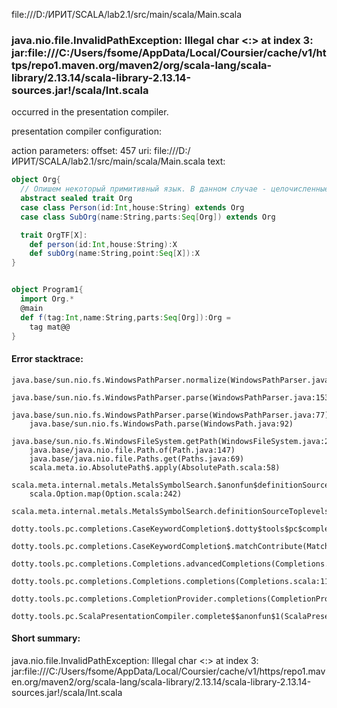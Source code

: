 file:///D:/ИРИТ/SCALA/lab2.1/src/main/scala/Main.scala
### java.nio.file.InvalidPathException: Illegal char <:> at index 3: jar:file:///C:/Users/fsome/AppData/Local/Coursier/cache/v1/https/repo1.maven.org/maven2/org/scala-lang/scala-library/2.13.14/scala-library-2.13.14-sources.jar!/scala/Int.scala

occurred in the presentation compiler.

presentation compiler configuration:


action parameters:
offset: 457
uri: file:///D:/ИРИТ/SCALA/lab2.1/src/main/scala/Main.scala
text:
```scala
object Org{
  // Опишем некоторый примитивный язык. В данном случае - целочисленные выражения
  abstract sealed trait Org
  case class Person(id:Int,house:String) extends Org
  case class SubOrg(name:String,parts:Seq[Org]) extends Org

  trait OrgTF[X]:
    def person(id:Int,house:String):X
    def subOrg(name:String,point:Seq[X]):X
}


object Program1{
  import Org.*
  @main 
  def f(tag:Int,name:String,parts:Seq[Org]):Org =
    tag mat@@
}

```



#### Error stacktrace:

```
java.base/sun.nio.fs.WindowsPathParser.normalize(WindowsPathParser.java:182)
	java.base/sun.nio.fs.WindowsPathParser.parse(WindowsPathParser.java:153)
	java.base/sun.nio.fs.WindowsPathParser.parse(WindowsPathParser.java:77)
	java.base/sun.nio.fs.WindowsPath.parse(WindowsPath.java:92)
	java.base/sun.nio.fs.WindowsFileSystem.getPath(WindowsFileSystem.java:232)
	java.base/java.nio.file.Path.of(Path.java:147)
	java.base/java.nio.file.Paths.get(Paths.java:69)
	scala.meta.io.AbsolutePath$.apply(AbsolutePath.scala:58)
	scala.meta.internal.metals.MetalsSymbolSearch.$anonfun$definitionSourceToplevels$2(MetalsSymbolSearch.scala:70)
	scala.Option.map(Option.scala:242)
	scala.meta.internal.metals.MetalsSymbolSearch.definitionSourceToplevels(MetalsSymbolSearch.scala:69)
	dotty.tools.pc.completions.CaseKeywordCompletion$.dotty$tools$pc$completions$CaseKeywordCompletion$$$sortSubclasses(MatchCaseCompletions.scala:325)
	dotty.tools.pc.completions.CaseKeywordCompletion$.matchContribute(MatchCaseCompletions.scala:275)
	dotty.tools.pc.completions.Completions.advancedCompletions(Completions.scala:346)
	dotty.tools.pc.completions.Completions.completions(Completions.scala:118)
	dotty.tools.pc.completions.CompletionProvider.completions(CompletionProvider.scala:90)
	dotty.tools.pc.ScalaPresentationCompiler.complete$$anonfun$1(ScalaPresentationCompiler.scala:146)
```
#### Short summary: 

java.nio.file.InvalidPathException: Illegal char <:> at index 3: jar:file:///C:/Users/fsome/AppData/Local/Coursier/cache/v1/https/repo1.maven.org/maven2/org/scala-lang/scala-library/2.13.14/scala-library-2.13.14-sources.jar!/scala/Int.scala